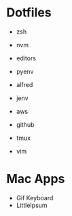 # Dotfiles

- zsh
- nvm
- editors

- pyenv
- alfred
- jenv
- aws
- github
- tmux
- vim

# Mac Apps
- Gif Keyboard
- LittleIpsum